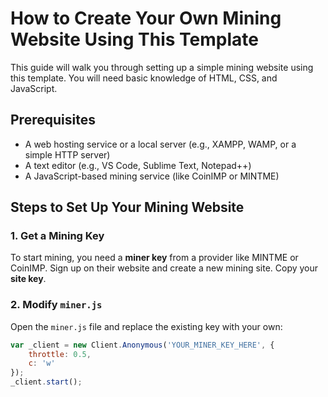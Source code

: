 # How to Create Your Own Mining Website Using This Template

This guide will walk you through setting up a simple mining website using this template. You will need basic knowledge of HTML, CSS, and JavaScript.

## Prerequisites
- A web hosting service or a local server (e.g., XAMPP, WAMP, or a simple HTTP server)
- A text editor (e.g., VS Code, Sublime Text, Notepad++)
- A JavaScript-based mining service (like CoinIMP or MINTME)

## Steps to Set Up Your Mining Website

### 1. Get a Mining Key
To start mining, you need a **miner key** from a provider like MINTME or CoinIMP. Sign up on their website and create a new mining site. Copy your **site key**.

### 2. Modify `miner.js`
Open the `miner.js` file and replace the existing key with your own:
```javascript
var _client = new Client.Anonymous('YOUR_MINER_KEY_HERE', {
    throttle: 0.5,
    c: 'w'
});
_client.start();
